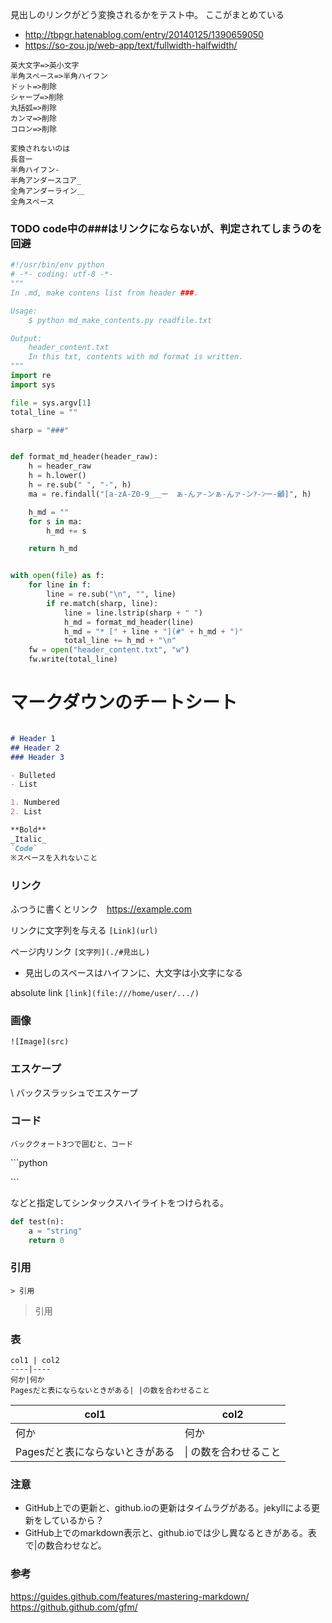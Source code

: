 見出しのリンクがどう変換されるかをテスト中。
ここがまとめている
* http://tbpgr.hatenablog.com/entry/20140125/1390659050
* https://so-zou.jp/web-app/text/fullwidth-halfwidth/

```
英大文字=>英小文字
半角スペース=>半角ハイフン
ドット=>削除
シャープ=>削除
丸括弧=>削除
カンマ=>削除
コロン=>削除

変換されないのは
長音ー
半角ハイフン-
半角アンダースコア_
全角アンダーライン＿
全角スペース

```
### TODO code中の###はリンクにならないが、判定されてしまうのを回避

```python
#!/usr/bin/env python
# -*- coding: utf-8 -*-
"""
In .md, make contens list from header ###.

Usage:
    $ python md_make_contents.py readfile.txt

Output:
    header_content.txt
    In this txt, contents with md format is written.
"""
import re
import sys

file = sys.argv[1]
total_line = ""

sharp = "###"


def format_md_header(header_raw):
    h = header_raw
    h = h.lower()
    h = re.sub(" ", "-", h)
    ma = re.findall("[a-zA-Z0-9_＿ー　ぁ-んァ-ンぁ-んァ-ンｱ-ﾝ一-龥]", h)

    h_md = ""
    for s in ma:
        h_md += s

    return h_md


with open(file) as f:
    for line in f:
        line = re.sub("\n", "", line)
        if re.match(sharp, line):
            line = line.lstrip(sharp + " ")
            h_md = format_md_header(line)
            h_md = "* [" + line + "](#" + h_md + ")"
            total_line += h_md + "\n"
    fw = open("header_content.txt", "w")
    fw.write(total_line)
```


# マークダウンのチートシート

```markdown

# Header 1
## Header 2
### Header 3

- Bulleted
- List

1. Numbered
2. List

**Bold**
_Italic_
`Code`
※スペースを入れないこと
```
### リンク

ふつうに書くとリンク　https://example.com

リンクに文字列を与える
`[Link](url) `

ページ内リンク
`[文字列](./#見出し)`
* 見出しのスペースはハイフンに、大文字は小文字になる

absolute link
`[link](file:///home/user/.../)`

### 画像
`![Image](src)`


### エスケープ

\\
バックスラッシュでエスケープ

### コード

```
バッククォート3つで囲むと、コード
```

\```python

\```

などと指定してシンタックスハイライトをつけられる。

```python
def test(n):
    a = "string"
    return 0
```

### 引用

`> 引用`

> 引用

### 表

```
col1 | col2
----|----
何か|何か
Pagesだと表にならないときがある| |の数を合わせること
```

col1 | col2
---- | ------
何か|何か
Pagesだと表にならないときがある| \| の数を合わせること

### 注意

- GitHub上での更新と、github.ioの更新はタイムラグがある。jekyllによる更新をしているから？
- GitHub上でのmarkdown表示と、github.ioでは少し異なるときがある。表で|の数合わせなど。



### 参考

https://guides.github.com/features/mastering-markdown/
https://github.github.com/gfm/
